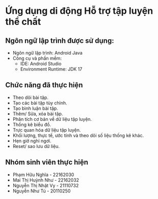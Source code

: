 # Ứng dụng di động Hỗ trợ tập luyện thể chất


##  Ngôn ngữ lập trình được sử dụng:
* Ngôn ngữ lập trình: Android Java
* Công cụ và phần mềm:
   - IDE: Android Studio
   - Environment Runtime: JDK 17


##  Chức năng đã thực hiện
- Theo dõi bài tập.
- Tạo các bài tập tùy chỉnh.
- Tạo bình luận bài tập.
- Thêm/ Sửa, xóa bài tập.
- Phân tích cơ bản về dữ liệu tập luyện.
- Thống kê biểu đồ.
- Trực quan hóa dữ liệu tập luyện.
- Khối lượng, thực tế, ước tính và theo dõi số liệu thống kê khác.
- Hẹn giờ nghỉ ngơi.
- Reset/ sao lưu dữ liệu.


##  Nhóm sinh viên thực hiện
- Phạm Hữu Nghĩa - 22162030
- Mai Thị Huỳnh Như - 22162032
- Nguyễn Thị Nhật Vy - 21110732
- Nguyễn Như Tú	- 20110250
